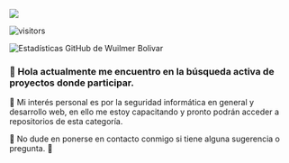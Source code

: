 ![](https://transportestupino.com.pe/images/BajoConstrucci%C3%B3n.png)

![visitors](https://visitor-badge.glitch.me/badge?page_id=wuilmerbolivar.wuilmerbolivar)

![Estadísticas GitHub de Wuilmer Bolivar](https://github-readme-stats.vercel.app/api?username=wuilmerbolivar&show_icons=true)

### 🔭 Hola actualmente me encuentro en la búsqueda activa de proyectos donde participar. 
🌱 Mi interés personal es por la seguridad informática en general y desarrollo web, en ello me estoy capacitando y pronto podrán acceder a repositorios de esta categoría.

💬 No dude en ponerse en contacto conmigo si tiene alguna sugerencia o pregunta. 👋
